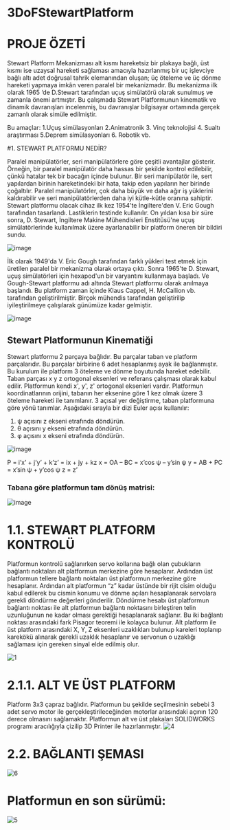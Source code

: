 # 3DoFStewartPlatform

# PROJE ÖZETİ
 Stewart Platform Mekanizması alt kısmı hareketsiz bir plakaya bağlı, üst kısmı ise uzaysal hareketi sağlaması amacıyla hazırlanmış bir uç işlevciye bağlı altı adet doğrusal tahrik elemanından oluşan; üç öteleme ve üç dönme hareketi yapmaya imkân veren paralel bir mekanizmadır. Bu mekanizma ilk olarak 1965 ‘de D.Stewart tarafından uçuş simülatörü olarak sunulmuş ve zamanla önemi artmıştır. Bu çalışmada Stewart Platformunun kinematik ve dinamik davranışları incelenmiş, bu davranışlar bilgisayar ortamında gerçek zamanlı olarak simüle edilmiştir.

Bu amaçlar:
1.Uçuş simülasyonları
2.Animatronik
3. Vinç teknolojisi
4. Sualtı araştırması
5.Deprem simülasyonları
6. Robotik vb.


#1. STEWART PLATFORMU NEDİR?   

Paralel manipülatörler, seri manipülatörlere göre çeşitli avantajlar gösterir. Örneğin, bir paralel manipülatör daha hassas bir şekilde kontrol edilebilir, çünkü hatalar tek bir bacağın içinde bulunur. Bir seri manipülatör ile, sert yapılardan birinin hareketindeki bir hata, takip eden yapıların her birinde çoğaltılır. Paralel manipülatörler, çok daha büyük ve daha ağır iş yüklerini kaldırabilir ve seri manipülatörlerden daha iyi kütle-kütle oranına sahiptir.
Stewart platformu olacak cihaz ilk kez 1954'te İngiltere'den V. Eric Gough tarafından tasarlandı. Lastiklerin testinde kullanılır. On yıldan kısa bir süre sonra, D. Stewart, İngiltere Makine Mühendisleri Enstitüsü'ne uçuş simülatörlerinde kullanılmak üzere ayarlanabilir bir platform öneren bir bildiri sundu.


![image](https://user-images.githubusercontent.com/66810191/170566531-6cf9c466-d72b-48c8-8d9f-929fe52a0162.png)

İlk olarak 1949'da V. Eric Gough tarafından farklı yükleri test etmek için üretilen paralel bir mekanizma olarak ortaya çıktı. Sonra 1965'te D. Stewart, uçuş simülatörleri için hexapod'un bir varyantını kullanmaya başladı. Ve Gough-Stewart platformu adı altında Stewart platformu olarak anılmaya başlandı. Bu platform zaman içinde Klaus Cappel, H. McCallion vb. tarafından geliştirilmiştir. Birçok mühendis tarafından geliştirilip iyileştirilmeye çalışılarak günümüze kadar gelmiştir.

![image](https://user-images.githubusercontent.com/66810191/170566605-4447188a-4844-4cb6-b166-51a75327fe82.png)

## Stewart Platformunun Kinematiği
Stewart platformu 2 parçaya bağlıdır. Bu parçalar taban ve platform parçalarıdır. Bu parçalar birbirine 6 adet hesaplanmış ayak ile bağlanmıştır. Bu kurulum ile platform 3 öteleme ve dönme boyutunda hareket edebilir.
Taban parçası x y z ortogonal eksenleri ve referans çalışması olarak kabul edilir.
Platformun kendi x', y', z' ortogonal eksenleri vardır.
Platformun koordinatlarının orijini, tabanın her eksenine göre 1 kez olmak üzere 3 öteleme hareketi ile tanımlanır.
3 açısal yer değiştirme, taban platformuna göre yönü tanımlar. Aşağıdaki sırayla bir dizi Euler açısı kullanılır:
1. ψ açısını z ekseni etrafında döndürün.
2. θ açısını y ekseni etrafında döndürün.
3. φ açısını x ekseni etrafında döndürün.

![image](https://user-images.githubusercontent.com/66810191/170566726-efe7919c-3f49-4f4b-a191-bf95a074fff0.png)

P = i’x’ + j’y’ + k’z’ = ix + jy + kz
x = OA – BC = x’cos ψ – y’sin ψ 
y = AB + PC = x’sin ψ + y’cos ψ
z = z’

### Tabana göre platformun tam dönüş matrisi:
![image](https://user-images.githubusercontent.com/66810191/170566882-5a39b6c2-62e3-4a66-b0dd-612048d01f7c.png)

# 1.1.	STEWART PLATFORM KONTROLÜ

Platformun kontrolü sağlanırken servo kollarına bağlı olan çubukların bağlantı noktaları alt platformun merkezine göre hesaplanır. Ardından üst platformun tellere bağlantı noktaları üst platformun merkezine göre hesaplanır. Ardından alt platformun “z” kadar üstünde bir rijit cisim olduğu kabul edilerek bu cismin konumu ve dönme açıları hesaplanarak servolara gerekli döndürme değerleri gönderilir. 
Döndürme hesabı üst platformun bağlantı noktası ile alt platformun bağlantı noktasını birleştiren telin uzunluğunun ne kadar olması gerektiği hesaplanarak sağlanır. Bu iki bağlantı noktası arasındaki fark Pisagor teoremi ile kolayca bulunur. Alt platform ile üst platform arasındaki X, Y, Z eksenleri uzaklıkları bulunup kareleri toplanıp karekökü alınarak gerekli uzaklık hesaplanır ve servonun o uzaklığı sağlaması için gereken sinyal elde edilmiş olur.

![1](https://user-images.githubusercontent.com/47918693/211142753-f84fbbc1-dd39-4a86-8462-22cd0aa17dc2.jpg)

# 2.1.1. ALT VE ÜST PLATFORM
Platform 3x3 çapraz bağlıdır.  Platformun bu şekilde seçilmesinin sebebi 3 adet servo motor ile gerçekleştirileceğinden motorlar arasındaki açının 120 derece olmasını sağlamaktır. Platformun alt ve üst plakaları SOLIDWORKS programı aracılığıyla çizilip 3D Printer ile hazırlanmıştır.
![4](https://user-images.githubusercontent.com/47918693/211142853-4a616e7b-3aca-4fd9-a0f4-6ed5cf175be1.jpg)

  #   2.2. BAĞLANTI ŞEMASI
  ![6](https://user-images.githubusercontent.com/47918693/211142807-549806fa-8c1d-4aa5-a5fd-607c1e68ec04.png)

# Platformun en son sürümü:
![5](https://user-images.githubusercontent.com/47918693/211142773-0dbda12e-8f09-4015-a1c0-1c5b1973f408.jpg)


